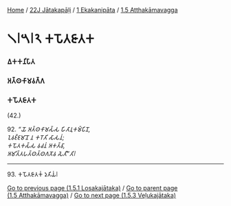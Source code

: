 
[Home](/) / [22J Jātakapāḷi](../../../22J.md) / [1 Ekakanipāta](../../1.md) / [1.5 Atthakāmavagga](../1.5.md)

# 𑁧𑁇𑁫𑁇𑁨 𑀓𑀧𑁄𑀢𑀚𑀸𑀢𑀓

### 𑀏𑀓𑀓𑀦𑀺𑀧𑀸𑀢

### 𑀅𑀢𑁆𑀣𑀓𑀸𑀫𑀯𑀕𑁆𑀕

### 𑀓𑀧𑁄𑀢𑀚𑀸𑀢𑀓

(42.)

92\. _“𑀬𑁄 𑀅𑀢𑁆𑀣𑀓𑀸𑀫𑀲𑁆𑀲 𑀳𑀺𑀢𑀸𑀦𑀼𑀓𑀫𑁆𑀧𑀺𑀦𑁄,_  
_𑀑𑀯𑀚𑁆𑀚𑀫𑀸𑀦𑁄 𑀦 𑀓𑀭𑁄𑀢𑀺 𑀲𑀸𑀲𑀦𑀁;_  
_𑀓𑀧𑁄𑀢𑀓𑀲𑁆𑀲 𑀯𑀘𑀦𑀁 𑀅𑀓𑀢𑁆𑀯𑀸,_  
_𑀅𑀫𑀺𑀢𑁆𑀢𑀳𑀢𑁆𑀣𑀢𑁆𑀣𑀕𑀢𑁄𑀯 𑀲𑁂𑀢𑀻”𑀢𑀺𑁇_  


---

93\. 𑀓𑀧𑁄𑀢𑀚𑀸𑀢𑀓𑀁 𑀤𑀼𑀢𑀺𑀬𑀁𑁇



[Go to previous page (1.5.1 Losakajātaka)](1.5.1.md) / [Go to parent page (1.5 Atthakāmavagga)](../1.5.md) / [Go to next page (1.5.3 Veḷukajātaka)](1.5.3.md)


